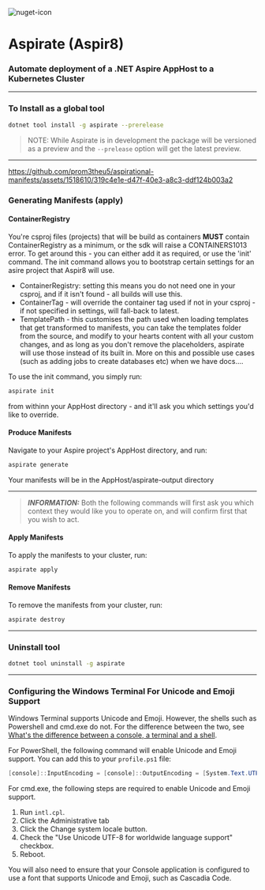 ![nuget-icon](https://github.com/prom3theu5/aspirational-manifests/assets/1518610/5f4402e9-6f2c-4ca4-b457-206fb8233155)
# Aspirate (Aspir8)

### Automate deployment of a .NET Aspire AppHost to a Kubernetes Cluster

---

### To Install as a global tool

```bash
dotnet tool install -g aspirate --prerelease
```

> NOTE: While Aspirate is in development the package will be versioned as a preview and the `--prelease` option will get the latest preview.

---

<https://github.com/prom3theu5/aspirational-manifests/assets/1518610/319c4e1e-d47f-40e3-a8c3-ddf124b003a2>

### Generating Manifests (apply)

#### ContainerRegistry

You're csproj files (projects) that will be build as containers **MUST** contain ContainerRegistry as a minimum, or the sdk will raise a CONTAINERS1013 error.
To get around this - you can either add it as required, or use the 'init' command.
The init command allows you to bootstrap certain settings for an asire project that Aspir8 will use.

- ContainerRegistry: setting this means you do not need one in your csproj, and if it isn't found - all builds will use this.
- ContainerTag - will override the container tag used if not in your csproj - if not specified in settings, will fall-back to latest.
- TemplatePath - this customises the path used when loading templates that get transformed to manifests, you can take the templates folder from the source, and modify to your hearts content with all your custom changes, and as long as you don't remove the placeholders, aspirate will use those instead of its built in.
  More on this and possible use cases (such as adding jobs to create databases etc) when we have docs....

To use the init command, you simply run:

```bash
aspirate init
```

from withinn your AppHost directory - and it'll ask you which settings you'd like to override.

#### Produce Manifests

Navigate to your Aspire project's AppHost directory, and run:

```bash
aspirate generate
```

Your manifests will be in the AppHost/aspirate-output directory

---
> **_INFORMATION:_**  Both the following commands will first ask you which context they would like you to operate on, and will confirm first that you wish to act.

#### Apply Manifests

To apply the manifests to your cluster, run:

```bash
aspirate apply
```

#### Remove Manifests

To remove the manifests from your cluster, run:

```bash
aspirate destroy
```

---

### Uninstall tool

```bash
dotnet tool uninstall -g aspirate
```

---

### Configuring the Windows Terminal For Unicode and Emoji Support

Windows Terminal supports Unicode and Emoji. However, the shells such as Powershell and cmd.exe do not.
For the difference between the two,
see [What's the difference between a console,
a terminal and a shell](https://www.hanselman.com/blog/whats-the-difference-between-a-console-a-terminal-and-a-shell).

For PowerShell, the following command will enable Unicode and Emoji support. You can add this to your `profile.ps1`
file:

```powershell
[console]::InputEncoding = [console]::OutputEncoding = [System.Text.UTF8Encoding]::new()
```

For cmd.exe, the following steps are required to enable Unicode and Emoji support.

1. Run `intl.cpl`.
2. Click the Administrative tab
3. Click the Change system locale button.
4. Check the "Use Unicode UTF-8 for worldwide language support" checkbox.
5. Reboot.

You will also need to ensure that your Console application is configured to use a font that supports Unicode and Emoji,
such as Cascadia Code.
